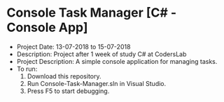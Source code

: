 # Console Task Manager [C# - Console App]
- Project Date: 13-07-2018 to 15-07-2018
- Description: Project after 1 week of study C# at CodersLab
- Project Description: A simple console application for managing tasks.
- To run: 
  1) Download this repository.
  2) Run Console-Task-Manager.sln in Visual Studio.
  3) Press F5 to start debugging.
